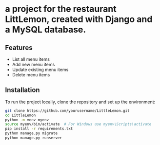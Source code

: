 # a project for the restaurant LittLemon, created with Django and a MySQL database.

## Features
- List all menu items
- Add new menu items
- Update existing menu items
- Delete menu items

## Installation
To run the project locally, clone the repository and set up the environment:

```bash
git clone https://github.com/yourusername/LittleLemon.git
cd LittleLemon
python -m venv myenv
source myenv/bin/activate  # For Windows use myenv\Scripts\activate
pip install -r requirements.txt
python manage.py migrate
python manage.py runserver
